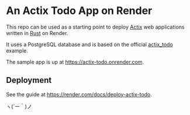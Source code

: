 # An Actix Todo App on Render

This repo can be used as a starting point to deploy [Actix](https://actix.rs) web applications written in [Rust](https://www.rust-lang.org) on Render.

It uses a PostgreSQL database and is based on the official [actix_todo](https://github.com/actix/examples/tree/master/actix_todo) example.

The sample app is up at https://actix-todo.onrender.com.

## Deployment

See the guide at https://render.com/docs/deploy-actix-todo.

ヽ(´ー｀)ノ
